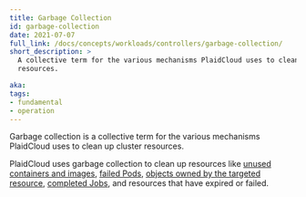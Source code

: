 ```yaml
---
title: Garbage Collection
id: garbage-collection
date: 2021-07-07
full_link: /docs/concepts/workloads/controllers/garbage-collection/
short_description: >
  A collective term for the various mechanisms PlaidCloud uses to clean up cluster
  resources.

aka: 
tags:
- fundamental
- operation
---
```

 Garbage collection is a collective term for the various mechanisms PlaidCloud uses to clean up
 cluster resources. 

<!--more-->

PlaidCloud uses garbage collection to clean up resources like [unused containers and images](/docs/concepts/workloads/controllers/garbage-collection/#containers-images),
[failed Pods](/docs/concepts/workloads/pods/pod-lifecycle/#pod-garbage-collection),
[objects owned by the targeted resource](/docs/concepts/overview/working-with-objects/owners-dependents/),
[completed Jobs](/docs/concepts/workloads/controllers/ttlafterfinished/), and resources
that have expired or failed.